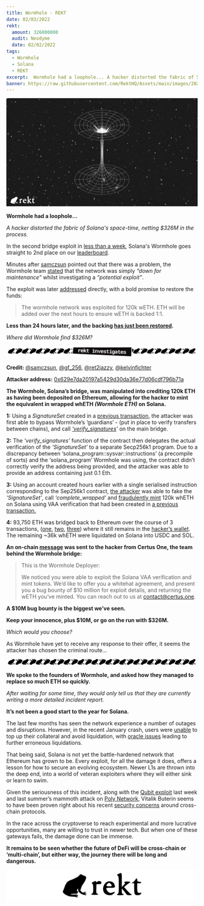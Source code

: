 ```yaml
---
title: Wormhole - REKT
date: 02/03/2022
rekt:
  amount: 326000000
  audit: Neodyme
  date: 02/02/2022
tags:
  - Wormhole
  - Solana
  - REKT
excerpt:  Wormhole had a loophole... A hacker distorted the fabric of Solana's space-time, netting $326M in the process. How did Wormhole return so much ETH so fast?
banner: https://raw.githubusercontent.com/RektHQ/Assets/main/images/2022/02/wormhole-header.png
---
```

![](https://raw.githubusercontent.com/RektHQ/Assets/main/images/2022/02/wormhole-header.png)

**Wormhole had a loophole…**

_A hacker distorted the fabric of Solana's space-time, netting $326M in the process._

In the second bridge exploit in [less than a week](https://rekt.news/qubit-rekt/), Solana's Wormhole goes straight to 2nd place on our [leaderboard](https://rekt.news/leaderboard/).

Minutes after [samczsun](https://twitter.com/samczsun/status/1488974372756987906) pointed out that there was a problem, the Wormhole team [stated](https://twitter.com/wormholecrypto/status/1488976115750383626) that the network was simply _“down for maintenance”_ whilst investigating a _“potential exploit”_.

The exploit was later [addressed](https://twitter.com/wormholecrypto/status/1489001949881978883) directly, with a bold promise to restore the funds:

> The wormhole network was exploited for 120k wETH. ETH will be added over the next hours to ensure wETH is backed 1:1.  

**Less than 24 hours later, and the backing [has just been restored](https://twitter.com/wormholecrypto/status/1489232008521859079).**

_Where did Wormhole find $326M?_

![](https://raw.githubusercontent.com/RektHQ/Assets/main/images/2021/09/rekt-investigates-linebreak.png)

**Credit:** [@samczsun](https://twitter.com/samczsun/status/1489044939732406275?s=20&t=_rQJze06-VjgQls6hu73wA), [@gf_256](https://twitter.com/gf_256), [@ret2jazzy](https://twitter.com/ret2jazzy), [@kelvinfichter](https://twitter.com/kelvinfichter)

**Attacker address:** [0x629e7da20197a5429d30da36e77d06cdf796b71a](https://etherscan.io/address/0x629e7da20197a5429d30da36e77d06cdf796b71a)

**The Wormhole, Solana’s bridge, was manipulated into crediting 120k ETH as having been deposited on Ethereum, allowing for the hacker to mint the equivalent in wrapped whETH _(Wormhole ETH)_ on Solana.**

**1:** Using a _SignatureSet_ created in a [previous transaction](https://solscan.io/tx/5fKWY7XyW6PTzjviTDvCTpsqgfoGAAqUs1mC6w4DZm25Ppw7fX7aWDmrnkknewyZ81qMSix3c18ZuvjoZUF34tpa), the attacker was first able to bypass Wormhole’s ‘guardians’ - (put in place to verify transfers between chains), and call _[‘verify_signatures](https://solscan.io/tx/25Zu1L2Q9uk998d5GMnX43t9u9eVBKvbVtgHndkc2GmUFed8Pu73LGW6hiDsmGXHykKUTLkvUdh4yXPdL3Jo4wVS)’_ on the main bridge.

**2:** The _‘verify_signatures’_ function of the contract then delegates the actual verification of the _‘SignatureSet’_ to a separate Secp256k1 program. Due to a discrepancy between ‘solana_program::sysvar::instructions’ (a precompile of sorts) and the ‘solana_program’ Wormhole was using, the contract didn’t correctly verify the address being provided, and the attacker was able to provide an address containing just 0.1 Eth.

**3:** Using an account created hours earlier with a single serialised instruction corresponding to the Sep256k1 contract, [the attacker](https://etherscan.io/address/0x629e7da20197a5429d30da36e77d06cdf796b71a#internaltx) was able to fake the _‘SignatureSet’_, call _‘complete_wrapped’_ and [fraudulently mint](https://solscan.io/tx/2zCz2GgSoSS68eNJENWrYB48dMM1zmH8SZkgYneVDv2G4gRsVfwu5rNXtK5BKFxn7fSqX9BvrBc1rdPAeBEcD6Es) 120k whETH on Solana using VAA verification that had been created in [a previous transaction.](https://solscan.io/tx/2SohoVoPDSdzgsGCgKQPByKQkLAXHrYmvtE7EEqwKi3qUBTGDDJ7DcfYS7YJC2f8xwKVVa6SFUpH5MZ5xcyn1BCK)

**4:** 93,750 ETH was bridged back to Ethereum over the course of 3 transactions, ([one](https://etherscan.io/tx/0x4d5201dd4a377f20e61fb8f42e6f929ec16bcec918f0584e39241d15b254a80f), [two](https://etherscan.io/tx/0xd31b155e259a403ebe69831fae0ec2b4bd33dfa090c43b605a57d5c72c4fbbc7), [three](https://etherscan.io/tx/0xacd309b02e4b533484d148de9ab0adf367ed4e70ed751d1ff036152dc3bc0479)) where it still remains in the [hacker’s wallet](https://etherscan.io/address/0x629e7da20197a5429d30da36e77d06cdf796b71a). The remaining ~36k whETH were liquidated on Solana into USDC and SOL.

**An on-chain [message](https://etherscan.io/tx/0x2d8b7901bff18ae6abe1a50aebe44b70559f39ff357b21340843d368b9486859) was sent to the hacker from Certus One, the team behind the Wormhole bridge:**

>This is the Wormhole Deployer:
>
>We noticed you were able to exploit the Solana VAA verification and mint tokens. We’d like to offer you a whitehat agreement, and present you a bug bounty of $10 million for exploit details, and returning the wETH you’ve minted. You can reach out to us at contact@certus.one.

**A $10M bug bounty is the biggest we’ve seen.**  

**Keep your innocence, plus $10M, or go on the run with $326M.**

_Which would you choose?_  
  
As Wormhole have yet to receive any response to their offer, it seems the attacker has chosen the criminal route…

![](https://raw.githubusercontent.com/RektHQ/Assets/main/images/2021/03/rekt-linebreak.png)

**We spoke to the founders of Wormhole, and asked how they managed to replace so much ETH so quickly.**

_After waiting for some time, they would only tell us that they are currently writing a more detailed incident report._

**It’s not been a good start to the year for Solana.**

The last few months has seen the network experience a number of outages and disruptions. However, in the recent January crash, users were [unable](https://twitter.com/solendprotocol/status/1485315186797936646) to top up their collateral and avoid liquidation, with [oracle issues](https://twitter.com/solendprotocol/status/1485315192716083202) leading to further erroneous liquidations.

That being said, Solana is not yet the battle-hardened network that Ethereum has grown to be. Every exploit, for all the damage it does, offers a lesson for how to secure an evolving ecosystem. Newer L1s are thrown into the deep end, into a world of veteran exploiters where they will either sink or learn to swim.

Given the seriousness of this incident, along with the [Qubit exploit](https://rekt.news/qubit-rekt/) last week and last summer’s mammoth attack on [Poly Network](https://rekt.news/polynetwork-rekt/), Vitalik Buterin seems to have been proven right about his recent [security concerns](https://twitter.com/vitalikbuterin/status/1479501366192132099) around cross-chain protocols.

In the race across the cryptoverse to reach experimental and more lucrative opportunities, many are willing to trust in newer tech. But when one of these gateways fails, the damage done can be immense.

**It remains to be seen whether the future of DeFi will be cross-chain or ‘multi-chain’, but either way, the journey there will be long and dangerous.**

![](https://raw.githubusercontent.com/RektHQ/Assets/main/images/2021/08/rekt-outline-conc.png)
